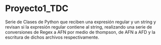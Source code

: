 # Proyecto1_TDC
Serie de Clases de Python que reciben una expresión regular y un string y revisan si la expresión regular contiene al string, realizando una serie de conversiones de Regex a AFN por medio de thompson, de AFN a AFD y la escritura de dichos archivos respectivamente.
